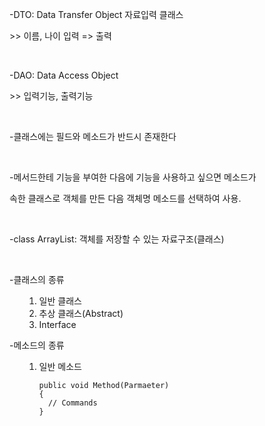 <p>-DTO: Data Transfer Object 자료입력 클래스</p>
<p>>> 이름, 나이 입력 => 출력</p>
<br>
<p>-DAO: Data Access Object</p>
<p>>> 입력기능, 출력기능</p>
<br>
<p>-클래스에는 필드와 메소드가 반드시 존재한다</p>
<br>
<p>-메서드한테 기능을 부여한 다음에 기능을 사용하고 싶으면 메소드가 </p>
<p>속한 클래스로 객체를 만든 다음 객체명 메소드를 선택하여 사용.</p>
<br>
<p>-class ArrayList<E>: 객체를 저장할 수 있는 자료구조(클래스)</p>
<br>
<div>
<p>-클래스의 종류</p>
<ul>
<ol>
<li>일반 클래스</li>
<li>추상 클래스(Abstract)</li>
<li>Interface</li>
</ol>
</ul>
</div>
<div>
<p>-메소드의 종류</p>
<ul>
<ol>
<li>일반 메소드</li>
<code>
public void Method(Parmaeter)
{
  // Commands 
}
</code>
</div>
